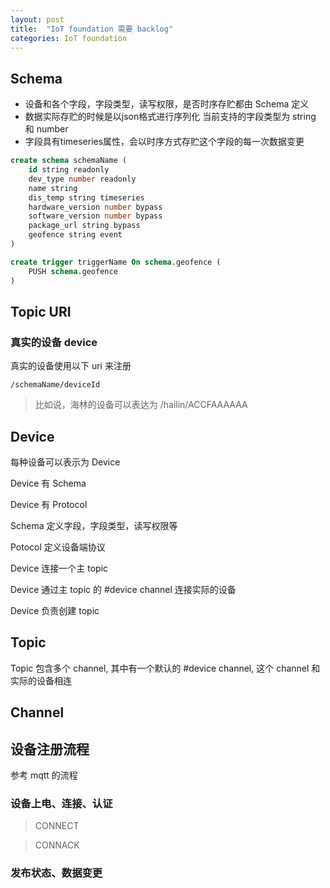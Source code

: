 ```yaml
---
layout: post
title:  "IoT foundation 需要 backlog"
categories: IoT foundation
---
```


## Schema

* 设备和各个字段，字段类型，读写权限，是否时序存贮都由 Schema 定义
* 数据实际存贮的时候是以json格式进行序列化
当前支持的字段类型为 string 和 number
* 字段具有timeseries属性，会以时序方式存贮这个字段的每一次数据变更


```sql
create schema schemaName (
    id string readonly
    dev_type number readonly
    name string
    dis_temp string timeseries
    hardware_version number bypass
    software_version number bypass
    package_url string bypass
    geofence string event
)

create trigger triggerName On schema.geofence (
    PUSH schema.geofence
)
```

## Topic URI

### 真实的设备 device 

真实的设备使用以下 uri 来注册

```
/schemaName/deviceId
```

> 比如说，海林的设备可以表达为 /hailin/ACCFAAAAAA 


## Device

每种设备可以表示为 Device

Device 有 Schema

Device 有 Protocol

Schema 定义字段，字段类型，读写权限等

Potocol 定义设备端协议

Device 连接一个主 topic

Device 通过主 topic 的 #device channel 连接实际的设备

Device 负责创建 topic



## Topic

Topic 包含多个 channel, 其中有一个默认的 #device channel, 这个 channel 和实际的设备相连


## Channel




## 设备注册流程

参考 mqtt 的流程

### 设备上电、连接、认证

> CONNECT
    
    
> CONNACK

### 发布状态、数据变更

> 
 
